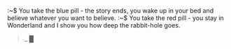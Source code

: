 :~$ You take the blue pill - the story ends, you wake up in your bed and believe whatever you want to believe. 
:~$ You take the red pill - you stay in Wonderland and I show you how deep the rabbit-hole goes.
>_ █
